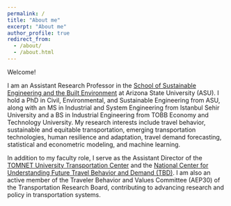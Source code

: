 ```yaml
---
permalink: /
title: "About me"
excerpt: "About me"
author_profile: true
redirect_from: 
  - /about/
  - /about.html
---
```

Welcome!

I am an Assistant Research Professor in the [School of Sustainable Engineering and the Built Environment](https://ssebe.engineering.asu.edu/) at Arizona State University (ASU). I hold a PhD in Civil, Environmental, and Sustainable Engineering from ASU, along with an MS in Industrial and System Engineering from Istanbul Sehir University and a BS in Industrial Engineering from TOBB Economy and Technology University. My research interests include travel behavior, sustainable and equitable transportation, emerging transportation technologies, human resilience and adaptation, travel demand forecasting, statistical and econometric modeling, and machine learning.

In addition to my faculty role, I serve as the Assistant Director of the [TOMNET University Transportation Center](https://tomnet-utc.engineering.asu.edu/) and the [National Center for Understanding Future Travel Behavior and Demand (TBD)](https://tbd.ctr.utexas.edu/). I am also an active member of the Traveler Behavior and Values Committee (AEP30) of the Transportation Research Board, contributing to advancing research and policy in transportation systems.
